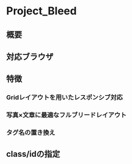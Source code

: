 # Project_Bleed

## 概要

## 対応ブラウザ

## 特徴

### Gridレイアウトを用いたレスポンシブ対応

### 写真×文章に最適なフルブリードレイアウト

### タグ名の置き換え

## class/idの指定

